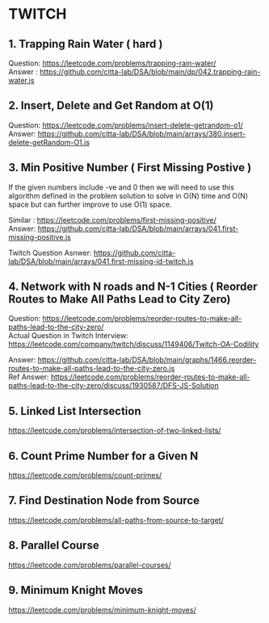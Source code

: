 # TWITCH 

## 1. Trapping Rain Water ( hard )
Question: https://leetcode.com/problems/trapping-rain-water/  
Answer : https://github.com/citta-lab/DSA/blob/main/dp/042.trapping-rain-water.js 

## 2. Insert, Delete and Get Random at O(1)
Question: https://leetcode.com/problems/insert-delete-getrandom-o1/    
Answer: https://github.com/citta-lab/DSA/blob/main/arrays/380.insert-delete-getRandom-O1.js 

## 3. Min Positive Number ( First Missing Postive )
If the given numbers include -ve and 0 then we will need to use this algorithm defined in the problem solution to solve 
in O(N) time and O(N) space but can further improve to use O(1) space.  

Similar : https://leetcode.com/problems/first-missing-positive/   
Answer: https://github.com/citta-lab/DSA/blob/main/arrays/041.first-missing-positive.js

Twitch Question Asnwer: https://github.com/citta-lab/DSA/blob/main/arrays/041.first-missing-id-twitch.js


## 4. Network with N roads and N-1 Cities ( Reorder Routes to Make All Paths Lead to City Zero)
Question: https://leetcode.com/problems/reorder-routes-to-make-all-paths-lead-to-the-city-zero/          
Actual Question in Twitch Interview: https://leetcode.com/company/twitch/discuss/1149406/Twitch-OA-Codility   

Answer: https://github.com/citta-lab/DSA/blob/main/graphs/1466.reorder-routes-to-make-all-paths-lead-to-the-city-zero.js  
Ref Answer: https://leetcode.com/problems/reorder-routes-to-make-all-paths-lead-to-the-city-zero/discuss/1930587/DFS-JS-Solution

## 5. Linked List Intersection 
https://leetcode.com/problems/intersection-of-two-linked-lists/

## 6. Count Prime Number for a Given N
https://leetcode.com/problems/count-primes/

## 7. Find Destination Node from Source 
https://leetcode.com/problems/all-paths-from-source-to-target/ 

## 8. Parallel Course 
https://leetcode.com/problems/parallel-courses/ 

## 9. Minimum Knight Moves 
https://leetcode.com/problems/minimum-knight-moves/ 
